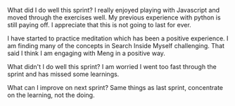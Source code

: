 What did I do well this sprint?
I really enjoyed playing with Javascript and moved through the exercises well. My
previous experience with python is still paying off. I appreciate that this is not going to last
for ever.

I have started to practice meditation which has been a positive experience. I am 
finding many of the concepts in Search Inside Myself challenging. That said I think
I am engaging with Meng in a positive way.  

What didn't I do well this sprint?
I am worried I went too fast through the sprint and has missed some learnings.

What can I improve on next sprint?
Same things as last sprint, concentrate on the learning, not the doing.